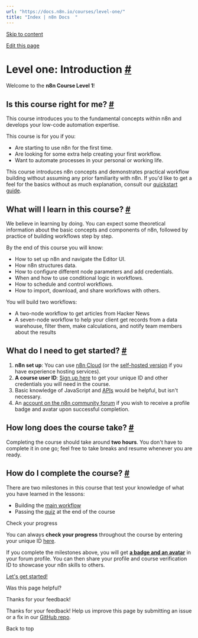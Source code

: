 ```yaml
---
url: "https://docs.n8n.io/courses/level-one/"
title: "Index | n8n Docs  "
---
```


[Skip to content](https://docs.n8n.io/courses/level-one/#level-one-introduction)

[Edit this page](https://github.com/n8n-io/n8n-docs/edit/main/docs/courses/level-one/index.md "Edit this page")

# Level one: Introduction [\#](https://docs.n8n.io/courses/level-one/\#level-one-introduction "Permanent link")

Welcome to the **n8n Course Level 1**!

## Is this course right for me? [\#](https://docs.n8n.io/courses/level-one/\#is-this-course-right-for-me "Permanent link")

This course introduces you to the fundamental concepts within n8n and develops your low-code automation expertise.

This course is for you if you:

- Are starting to use n8n for the first time.
- Are looking for some extra help creating your first workflow.
- Want to automate processes in your personal or working life.

This course introduces n8n concepts and demonstrates practical workflow building without assuming any prior familiarity with n8n. If you'd like to get a feel for the basics without as much explanation, consult our [quickstart guide](https://docs.n8n.io/try-it-out/tutorial-first-workflow/).

## What will I learn in this course? [\#](https://docs.n8n.io/courses/level-one/\#what-will-i-learn-in-this-course "Permanent link")

We believe in learning by doing. You can expect some theoretical information about the basic concepts and components of n8n, followed by practice of building workflows step by step.

By the end of this course you will know:

- How to set up n8n and navigate the Editor UI.
- How n8n structures data.
- How to configure different node parameters and add credentials.
- When and how to use conditional logic in workflows.
- How to schedule and control workflows.
- How to import, download, and share workflows with others.

You will build two workflows:

- A two-node workflow to get articles from Hacker News
- A seven-node workflow to help your client get records from a data warehouse, filter them, make calculations, and notify team members about the results

## What do I need to get started? [\#](https://docs.n8n.io/courses/level-one/\#what-do-i-need-to-get-started "Permanent link")

1. **n8n set up**: You can use [n8n Cloud](https://docs.n8n.io/manage-cloud/overview/) (or the [self-hosted version](https://docs.n8n.io/hosting/installation/docker/) if you have experience hosting services).
2. **A course user ID**: [Sign up here](https://n8n-community.typeform.com/to/PDEMrevI) to get your unique ID and other credentials you will need in the course.
3. Basic knowledge of JavaScript and [APIs](https://blog.n8n.io/what-are-apis-how-to-use-them-with-no-code/) would be helpful, but isn't necessary.
4. An [account on the n8n community forum](https://community.n8n.io/) if you wish to receive a profile badge and avatar upon successful completion.

## How long does the course take? [\#](https://docs.n8n.io/courses/level-one/\#how-long-does-the-course-take "Permanent link")

Completing the course should take around **two hours**. You don't have to complete it in one go; feel free to take breaks and resume whenever you are ready.

## How do I complete the course? [\#](https://docs.n8n.io/courses/level-one/\#how-do-i-complete-the-course "Permanent link")

There are two milestones in this course that test your knowledge of what you have learned in the lessons:

- Building the [main workflow](https://docs.n8n.io/courses/level-one/chapter-5/chapter-5.1/)
- Passing the [quiz](https://n8n-community.typeform.com/to/JMoBXeGA) at the end of the course

Check your progress

You can always **check your progress** throughout the course by entering your unique ID [here](https://internal.users.n8n.cloud/webhook/course-level-1/verify).

If you complete the milestones above, you will get [**a badge and an avatar**](https://community.n8n.io/badges/104/completed-n8n-course-level-1) in your forum profile. You can then share your profile and course verification ID to showcase your n8n skills to others.

[Let's get started!](https://docs.n8n.io/courses/level-one/chapter-1/)

Was this page helpful?






Thanks for your feedback!






Thanks for your feedback! Help us improve this page by submitting an issue or a fix in our [GitHub repo](https://github.com/n8n-io/n8n-docs).


Back to top